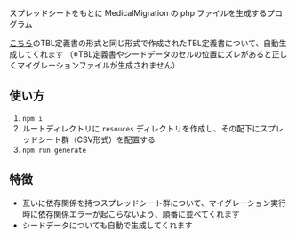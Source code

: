 スプレッドシートをもとに MedicalMigration の php ファイルを生成するプログラム

[こちら](https://docs.google.com/spreadsheets/d/1bkBvcbj78bSpwuDTxKqr-lEYjz5AvVZb_teegMgpcRo/edit?gid=1827191820#gid=1827191820)のTBL定義書の形式と同じ形式で作成されたTBL定義書について、自動生成してくれます
（※TBL定義書やシードデータのセルの位置にズレがあると正しくマイグレーションファイルが生成されません）

## 使い方

1. `npm i`
2. ルートディレクトリに `resouces` ディレクトリを作成し、その配下にスプレッドシート群（CSV形式）を配置する
3. `npm run generate`

## 特徴
- 互いに依存関係を持つスプレッドシート群について、マイグレーション実行時に依存関係エラーが起こらないよう、順番に並べてくれます
- シードデータについても自動で生成してくれます
